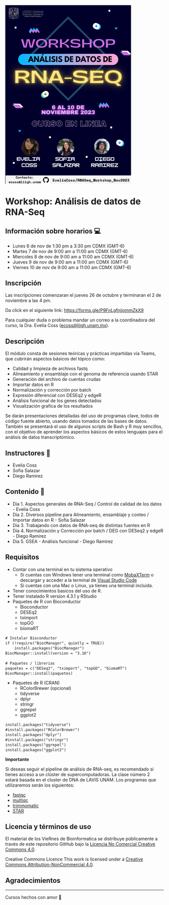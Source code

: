 <img src='Workshop_RNASeq.png' width='400' align="center" >

# Workshop: Análisis de datos de RNA-Seq

## Información sobre horarios 💻
- Lunes 6 de nov de 1:30 pm a 3:30 pm CDMX (GMT-6)
- Martes 7 de nov de 9:00 am a 11:00 am CDMX (GMT-6)
- Miercoles 8 de nov de 9:00 am a 11:00 am CDMX (GMT-6)
- Jueves 9 de nov de 9:00 am a 11:00 am CDMX (GMT-6)
- Viernes 10 de nov de 9:00 am a 11:00 am CDMX (GMT-6)

## Inscripción

Las inscripciones comenzaran el jueves 26 de octubre y terminaran el 2 de noviembre a las 4 pm.

Da click en el siguiente link: https://forms.gle/P9FnLgfnjjommZkX9

Para cualquier duda o problema mandar un correo a la coordinadora del curso, la Dra. Evelia Coss (ecoss@liigh.unam.mx).

## Descripción

El módulo consta de sesiones teóricas y prácticas impartidas vía Teams, que cubrirán aspectos básicos del tópico como:

- Calidad y limpieza de archivos fastq
- Alineamiento y ensamblaje con el genoma de referencia usando STAR
- Generación del archivo de cuentas crudas
- Importar datos en R
- Normalización y corrección por batch
- Expresión diferencial con DESEq2 y edgeR
- Análisis funcional de los genes detectados
- Visualización grafica de los resultados

Se darán presentaciones detalladas del uso de programas clave, todos de código fuente abierto, usando datos tomados de las bases de datos. También se presentará el uso de algunos scripts de Bash y R muy sencillos, con el objetivo de aprender los aspectos básicos de estos lenguajes para el análisis de datos transcriptómico.

## Instructores 👾

- Evelia Coss
- Sofia Salazar
- Diego Ramirez

## Contenido 📌

- Dia 1. Aspectos generales de RNA-Seq / Control de calidad de los datos - Evelia Coss
- Dia 2. Diversos pipeline para Alineamiento, ensamblaje y conteo / Importar datos en R - Sofia Salazar
- Dia 3. Trabajando con datos de RNA-seq de distintas fuentes en R
- Dia 4. Normalización y Corrección por batch / DEG con DESeq2 y edgeR - Diego Ramirez
- Dia 5. GSEA - Análisis funcional - Diego Ramirez


## Requisitos

- Contar con una terminal en tu sistema operativo
  - Si cuentas con Windows tener una terminal como [MobaXTerm](https://mobaxterm.mobatek.net/) o descargar y acceder a la terminal de [Visual Studio Code](https://code.visualstudio.com/)
  - Si cuentas con una Mac o Linux, ya tienes una terminal incluida.
- Tener conocimientos basicos del uso de R.
- Tener instalado R version 4.3.1 y RStudio
- Paquetes de R con Bioconductor
  - Bioconductor
  - DESEq2
  - tximport
  - topGO
  - biomaRT

```
# Instalar Bioconductor
if (!require("BiocManager", quietly = TRUE))
    install.packages("BiocManager")
BiocManager::install(version = "3.16")

# Paquetes / librerias
paquetes = c("DESeq2", "tximport", "topGO", "biomaRT")
BiocManager::install(paquetes)
```

- Paquetes de R (CRAN)
  - RColorBrewer (opcional)
  - tidyverse
  - dplyr
  - stringr
  - ggrepel
  - ggplot2
 
```
install.packages("tidyverse")
#install.packages("RColorBrewer")
install.packages("dplyr")
#install.packages("stringr")
install.packages("ggrepel")
install.packages("ggplot2")
```
**Importante**

Si deseas seguir el pipeline de análisis de RNA-seq, es recomendado si tienes acceso a un clúster de supercomputadoras. La clase número 2 estará basada en el cluster de DNA de LAVIS UNAM. Los programas que utilizaremos serán los siguientes:

- [fastqc](https://www.bioinformatics.babraham.ac.uk/projects/fastqc/)
- [multiqc](https://multiqc.info/)
- [trimmomatic](http://www.usadellab.org/cms/?page=trimmomatic)
- [STAR](https://github.com/alexdobin/STAR/tree/master)


## Licencia y términos de uso

El material de los VieRnes de Bioinformatica se distribuye públicamente a través de este repositorio GitHub bajo la [Licencia No Comercial Creative Commons 4.0](https://creativecommons.org/licenses/by-nc/4.0/).

Creative Commons Licence This work is licensed under a [Creative Commons Attribution-NonCommercial 4.0](https://creativecommons.org/licenses/by-nc/4.0/).

## Agradecimientos

-----
Cursos hechos con amor 💜

